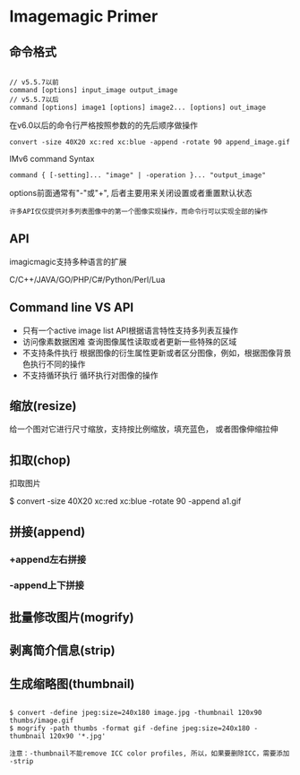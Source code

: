# Imagemagic Primer

## 命令格式

```

// v5.5.7以前
command [options] input_image output_image
// v5.5.7以后
command [options] image1 [options] image2... [options] out_image

```
在v6.0以后的命令行严格按照参数的的先后顺序做操作

```
convert -size 40X20 xc:red xc:blue -append -rotate 90 append_image.gif

```
IMv6 command Syntax

```
command { [-setting]... "image" | -operation }... "output_image"

```
options前面通常有"-"或"+", 后者主要用来关闭设置或者重置默认状态

`许多API仅仅提供对多列表图像中的第一个图像实现操作，而命令行可以实现全部的操作`


## API

imagicmagic支持多种语言的扩展

C/C++/JAVA/GO/PHP/C#/Python/Perl/Lua

## Command line VS API

* 只有一个active image list
	API根据语言特性支持多列表互操作
* 访问像素数据困难
	查询图像属性读取或者更新一些特殊的区域
* 不支持条件执行
	根据图像的衍生属性更新或者区分图像，例如，根据图像背景色执行不同的操作
* 不支持循环执行
	循环执行对图像的操作

## 缩放(resize)

给一个图对它进行尺寸缩放，支持按比例缩放，填充蓝色， 或者图像伸缩拉伸
## 扣取(chop)
扣取图片

$ convert -size 40X20 xc:red xc:blue -rotate 90 -append a1.gif

## 拼接(append)

### +append左右拼接
### -append上下拼接

## 批量修改图片(mogrify)

## 剥离简介信息(strip)

## 生成缩略图(thumbnail)

```shell

$ convert -define jpeg:size=240x180 image.jpg -thumbnail 120x90 thumbs/image.gif
$ mogrify -path thumbs -format gif -define jpeg:size=240x180 -thumbnail 120x90 '*.jpg'

```

`注意：-thumbnail不能remove ICC color profiles, 所以，如果要删除ICC，需要添加 -strip`




